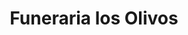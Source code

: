 ---
title: "Funeraria los Olivos"
url: /bucaramanga/funeraria-los-olivos/
shop: directores de funerarias
---